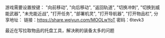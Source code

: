


游戏需要设置按键：
    "向前移动",
    "向后移动",
    "返回轨道",
    "切换冲刺",
    "切换到威能武器",
    "未充能近战",
    "打开任务",
    "部署机灵",
    "打开导航器",
    "打开物品栏",
分享地址：
链接：https://share.weiyun.com/MOOLwYoT 密码：6tevk3

最近在写拉取物品的托盘工具，解决刷的装备太多的问题
